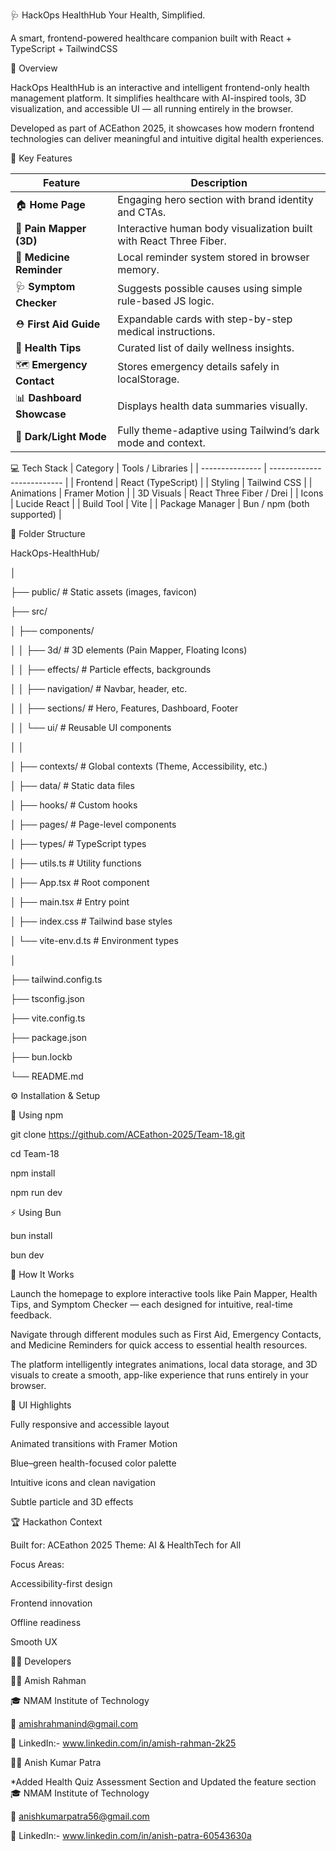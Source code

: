 🩺 HackOps HealthHub
Your Health, Simplified.

A smart, frontend-powered healthcare companion built with React + TypeScript + TailwindCSS

🚀 Overview

HackOps HealthHub is an interactive and intelligent frontend-only health management platform.
It simplifies healthcare with AI-inspired tools, 3D visualization, and accessible UI — all running entirely in the browser.

Developed as part of ACEathon 2025, it showcases how modern frontend technologies can deliver meaningful and intuitive digital health experiences.

🧩 Key Features

| Feature                              | Description                                                           |
| ------------------------------------ | --------------------------------------------------------------------- |
| 🏠 **Home Page**                     | Engaging hero section with brand identity and CTAs.                   |
| 🩻 **Pain Mapper (3D)**              | Interactive human body visualization built with React Three Fiber.    |
| 💊 **Medicine Reminder**             | Local reminder system stored in browser memory.                       |
| 🩺 **Symptom Checker**               | Suggests possible causes using simple rule-based JS logic.            |
| ⛑️ **First Aid Guide**               | Expandable cards with step-by-step medical instructions.              |
| 🧠 **Health Tips**                   | Curated list of daily wellness insights.                              |
| 🗺️ **Emergency Contact**             | Stores emergency details safely in localStorage.                      |
| 📊 **Dashboard Showcase**            | Displays health data summaries visually.                              |
| 🌙 **Dark/Light Mode**               | Fully theme-adaptive using Tailwind’s dark mode and context.          |

💻 Tech Stack
| Category        | Tools / Libraries          |
| --------------- | -------------------------- |
| Frontend        | React (TypeScript)         |
| Styling         | Tailwind CSS               |
| Animations      | Framer Motion              |
| 3D Visuals      | React Three Fiber / Drei   |
| Icons           | Lucide React               |
| Build Tool      | Vite                       |
| Package Manager | Bun / npm (both supported) |

🧱 Folder Structure

HackOps-HealthHub/

│

├── public/                  # Static assets (images, favicon)

├── src/

│   ├── components/

│   │   ├── 3d/              # 3D elements (Pain Mapper, Floating Icons)

│   │   ├── effects/         # Particle effects, backgrounds

│   │   ├── navigation/      # Navbar, header, etc.

│   │   ├── sections/        # Hero, Features, Dashboard, Footer

│   │   └── ui/              # Reusable UI components

│   │

│   ├── contexts/            # Global contexts (Theme, Accessibility, etc.)

│   ├── data/                # Static data files

│   ├── hooks/               # Custom hooks

│   ├── pages/               # Page-level components

│   ├── types/               # TypeScript types

│   ├── utils.ts             # Utility functions

│   ├── App.tsx              # Root component

│   ├── main.tsx             # Entry point

│   ├── index.css            # Tailwind base styles

│   └── vite-env.d.ts        # Environment types

│

├── tailwind.config.ts

├── tsconfig.json

├── vite.config.ts

├── package.json

├── bun.lockb

└── README.md



⚙️ Installation & Setup

🧩 Using npm

git clone https://github.com/ACEathon-2025/Team-18.git

cd Team-18


npm install

npm run dev


⚡ Using Bun

bun install

bun dev

🧠 How It Works

Launch the homepage to explore interactive tools like Pain Mapper, Health Tips, and Symptom Checker — each designed for intuitive, real-time feedback.

Navigate through different modules such as First Aid, Emergency Contacts, and Medicine Reminders for quick access to essential health resources.

The platform intelligently integrates animations, local data storage, and 3D visuals to create a smooth, app-like experience that runs entirely in your browser.


🎨 UI Highlights

Fully responsive and accessible layout

Animated transitions with Framer Motion

Blue–green health-focused color palette

Intuitive icons and clean navigation

Subtle particle and 3D effects

🏆 Hackathon Context

Built for: ACEathon 2025
Theme: AI & HealthTech for All

Focus Areas:

Accessibility-first design

Frontend innovation

Offline readiness

Smooth UX

👨‍💻 Developers

🧑‍💻 Amish Rahman

🎓 NMAM Institute of Technology

📧 amishrahmanind@gmail.com

💼 LinkedIn:- www.linkedin.com/in/amish-rahman-2k25

🧑‍💻 Anish Kumar Patra


*Added Health Quiz Assessment Section and Updated the feature section
🎓 NMAM Institute of Technology

📧 anishkumarpatra56@gmail.com

💼 LinkedIn:- www.linkedin.com/in/anish-patra-60543630a
